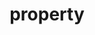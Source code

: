 ---
layout: default
title: property
parent: App manifest file
grand_parent: App basics
nav_order: 20
---